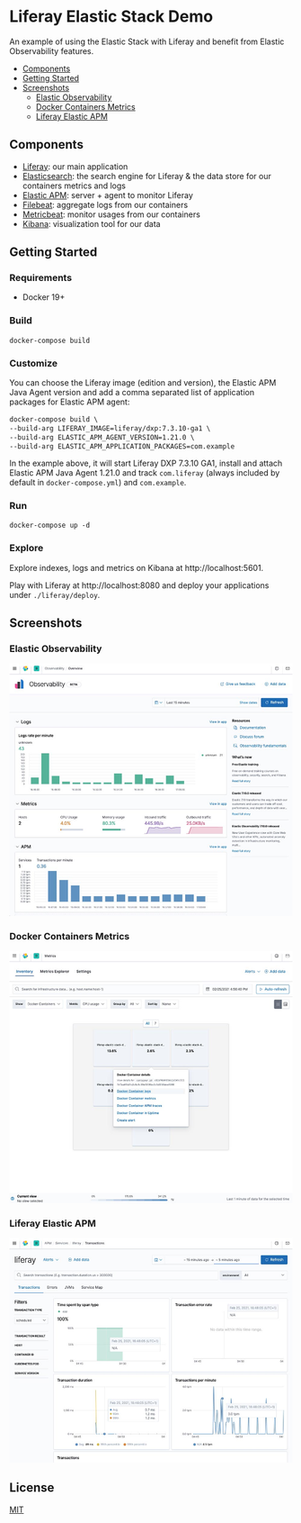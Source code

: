 # Liferay Elastic Stack Demo

An example of using the Elastic Stack with Liferay and benefit from Elastic Observability features.

- [Components](#components)
- [Getting Started](#getting-started)
- [Screenshots](#screenshots)
  - [Elastic Observability](#elastic-observability)
  - [Docker Containers Metrics](#docker-containers-metrics)
  - [Liferay Elastic APM](#liferay-elastic-apm)

## Components

- [Liferay](https://www.liferay.com/products/dxp): our main application
- [Elasticsearch](https://www.elastic.co/elasticsearch/): the search engine for Liferay & the data store for our containers metrics and logs
- [Elastic APM](https://www.elastic.co/apm): server + agent to monitor Liferay
- [Filebeat](https://www.elastic.co/beats/filebeat): aggregate logs from our containers
- [Metricbeat](https://www.elastic.co/beats/metricbeat): monitor usages from our containers
- [Kibana](https://www.elastic.co/kibana): visualization tool for our data

## Getting Started

### Requirements

- Docker 19+

### Build

```shell
docker-compose build
```

### Customize

You can choose the Liferay image (edition and version), the Elastic APM Java Agent version and add a comma separated list of application packages for Elastic APM agent:

```shell
docker-compose build \
--build-arg LIFERAY_IMAGE=liferay/dxp:7.3.10-ga1 \
--build-arg ELASTIC_APM_AGENT_VERSION=1.21.0 \
--build-arg ELASTIC_APM_APPLICATION_PACKAGES=com.example
```

In the example above, it will start Liferay DXP 7.3.10 GA1, install and attach Elastic APM Java Agent 1.21.0 and track `com.liferay` (always included by default in `docker-compose.yml`) and `com.example`.

### Run

```
docker-compose up -d
```

### Explore

Explore indexes, logs and metrics on Kibana at http://localhost:5601.

Play with Liferay at http://localhost:8080 and deploy your applications under `./liferay/deploy`.

## Screenshots

### Elastic Observability

![elastic-observability](https://github.com/lgdd/doc-assets/blob/main/liferay-elastic-stack-demo/elastic-observability.jpg?raw=true)

### Docker Containers Metrics

![containers-metrics](https://github.com/lgdd/doc-assets/blob/main/liferay-elastic-stack-demo/containers-metrics.jpg?raw=true)

### Liferay Elastic APM

![liferay-elastic-apm](https://github.com/lgdd/doc-assets/blob/main/liferay-elastic-stack-demo/liferay-elastic-apm.jpg?raw=true)

## License

[MIT](LICENSE)
